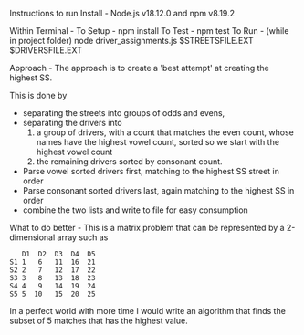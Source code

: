 Instructions to run
Install - Node.js v18.12.0 and npm v8.19.2

Within Terminal - 
To Setup - npm install
To Test - npm test
To Run - (while in project folder) node driver_assignments.js $STREETSFILE.EXT $DRIVERSFILE.EXT


Approach - 
The approach is to create a 'best attempt' at creating the highest SS. 

This is done by 
 - separating the streets into groups of odds and evens, 
 - separating the drivers into 
    1. a group of drivers, with a count that matches the even count, whose names have the highest vowel count, sorted so we start with the highest vowel count
    2. the remaining drivers sorted by consonant count. 
 - Parse vowel sorted drivers first, matching to the highest SS street in order
 - Parse consonant sorted drivers last, again matching to the highest SS in order
 - combine the two lists and write to file for easy consumption

What to do better - 
This is a matrix problem that can be represented by a 2-dimensional array such as 
```
   D1  D2  D3  D4  D5
S1 1   6   11  16  21
S2 2   7   12  17  22
S3 3   8   13  18  23
S4 4   9   14  19  24
S5 5  10   15  20  25
```

In a perfect world with more time I would write an algorithm that finds the subset of 5 matches that has the highest value. 
